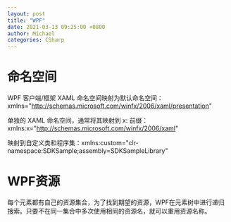 ```yaml
---
layout: post
title: "WPF"
date: 2021-03-13 09:25:00 +0800
author: Michael
categories: CSharp
---
```


# 命名空间
WPF 客户端/框架 XAML 命名空间映射为默认命名空间：xmlns="http://schemas.microsoft.com/winfx/2006/xaml/presentation"

单独的 XAML 命名空间，通常将其映射到 x: 前缀：xmlns:x="http://schemas.microsoft.com/winfx/2006/xaml"

映射到自定义类和程序集：xmlns:custom="clr-namespace:SDKSample;assembly=SDKSampleLibrary"

# WPF资源
每个元素都有自己的资源集合，为了找到期望的资源，WPF在元素树中进行递归搜索。只要不在同一集合中多次使用相同的资源名，就可以重用资源名称。